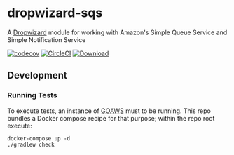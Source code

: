 # dropwizard-sqs

A [Dropwizard](https://github.com/SmartThingsOSS/dropwizard-common) module for working with Amazon's Simple Queue Service and Simple Notification Service

[![codecov](https://codecov.io/gh/SmartThingsOSS/dropwizard-sqs/branch/master/graph/badge.svg)](https://codecov.io/gh/SmartThingsOSS/dropwizard-sqs)
[![CircleCI](https://circleci.com/gh/SmartThingsOSS/dropwizard-sqs/tree/master.svg?style=svg)](https://circleci.com/gh/SmartThingsOSS/dropwizard-sqs/tree/master)
[ ![Download](https://api.bintray.com/packages/smartthingsoss/maven/smartthings.dropwizard-sqs/images/download.svg) ](https://bintray.com/smartthingsoss/maven/smartthings.dropwizard-sqs/_latestVersion)

## Development

### Running Tests

To execute tests, an instance of [GOAWS](https://github.com/p4tin/goaws) must to be running. This repo bundles 
a Docker compose recipe for that purpose; within the repo root execute:

```
docker-compose up -d
./gradlew check
```
